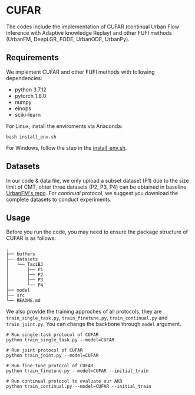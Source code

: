 # CUFAR

The codes include the implementation of CUFAR (continual Urban Flow inference with Adaptive knowledge Replay) and other FUFI methods (UrbanFM, DeepLGR, FODE, UrbanODE, UrbanPy).

## Requirements
We implement CUFAR and other FUFI methods with following dependencies:
* python 3.7.12
* pytorch 1.8.0
* numpy
* einops
* sciki-learn

For Linux, install the enviroments via Anaconda:
```shell
bash install_env.sh
```
For Windows, follow the step in the [install_env.sh](install_env.sh).


## Datasets
In our code & data file, we only upload a subset dataset (P1) due to the size limit of CMT, ohter three datasets (P2, P3, P4) can be obtained in baseline [UrbanFM's repo](https://github.com/yoshall/UrbanFM/tree/master/data). For $\textit{continual}$ protocol, we suggest you download the complete datasets to conduct experiments.



## Usage
Before you run the code, you may need to ensure the package structure of CUFAR is as follows:
```
.
├── buffers
├── datasets
│   └── TaxiBJ
│       ├── P1
│       ├── P2
│       ├── P3
│       └── P4
├── model
├── src
└── README.md
```

We also provide the training approches of all protocols, they are `train_single_task.py`, `train_finetune.py`, `train_continual.py` and `train_joint.py`. You can change the backbone through `model` argument.

```
# Run single-task protocol of CUFAR
python train_single_task.py --model=CUFAR

# Run joint protocol of CUFAR
python train_joint.py --model=CUFAR

# Run fine-tune protocol of CUFAR
python train_finetune.py --model=CUFAR --initial_train

# Run continual protocol to evaluate our AKR
python train_continual.py --model=CUFAR --initial_train
```
